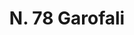 ---
title: "N. 78 Garofali"
permalink: "/edition/plant078/"
plant-name: "N. 78"
plant-number: "078"
plant-xml: "/assets/xml/plant078.xml"
plant-img1: "/assets/img/plant078_verso.jpg"
plant-img2: "/assets/img/plant078.jpg"
plant-title: "N. 78 Garofali"
plant-wfo-link: "http://www.worldfloraonline.org/taxon/wfo-0000956730"
plant-kew-link: ""
plant-taxon-content: "Eugenia caryophyllata Thunbg."
layout: single-xml
---